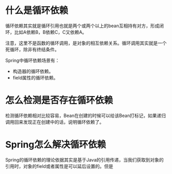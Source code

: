 # 什么是循环依赖
循环依赖其实就是循环引用也就是两个或两个以上的bean互相持有对方，形成闭环，比如A依赖B，B依赖C，C又依赖A。

注意，这里不是函数的循环调用，是对象的相互依赖关系。循环调用其实就是一个死循环，除非有终结条件。

Spring中循环依赖场景有：
- 构造器的循环依赖。
- field属性的循环依赖。

# 怎么检测是否存在循环依赖
检测循环依赖相对比较容易，Bean在创建的时候可以给该Bean打标记，如果递归调用回来发现正在创建中的话，说明循环依赖了。

# Spring怎么解决循环依赖
Spring的循环依赖的理论依据其实是基于Java的引用传递，当我们获取到对象的引用时，对象的field或者属性是可以延后设置的。但是
